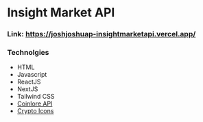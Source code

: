 # Insight Market API
### Link: <a href='https://joshjoshuap-insightmarketapi.vercel.app/'> https://joshjoshuap-insightmarketapi.vercel.app/ </a>

### Technolgies
- HTML
- Javascript
- ReactJS
- NextJS
- Tailwind CSS
- <a href="https://www.coinlore.com/cryptocurrency-data-api"> Coinlore API </a>
- <a href="http://cryptoicons.co/"> Crypto Icons </a>
